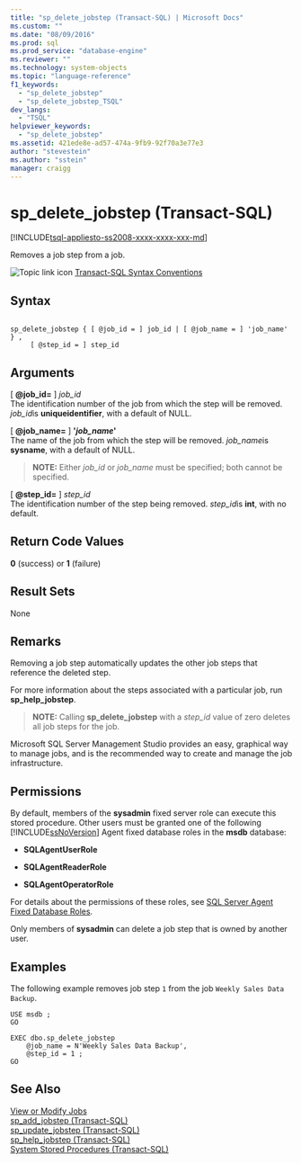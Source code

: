 ```yaml
---
title: "sp_delete_jobstep (Transact-SQL) | Microsoft Docs"
ms.custom: ""
ms.date: "08/09/2016"
ms.prod: sql
ms.prod_service: "database-engine"
ms.reviewer: ""
ms.technology: system-objects
ms.topic: "language-reference"
f1_keywords: 
  - "sp_delete_jobstep"
  - "sp_delete_jobstep_TSQL"
dev_langs: 
  - "TSQL"
helpviewer_keywords: 
  - "sp_delete_jobstep"
ms.assetid: 421ede8e-ad57-474a-9fb9-92f70a3e77e3
author: "stevestein"
ms.author: "sstein"
manager: craigg
---
```

# sp_delete_jobstep (Transact-SQL)
[!INCLUDE[tsql-appliesto-ss2008-xxxx-xxxx-xxx-md](../../includes/tsql-appliesto-ss2008-xxxx-xxxx-xxx-md.md)]

  Removes a job step from a job.  
  
 
 ![Topic link icon](../../database-engine/configure-windows/media/topic-link.gif "Topic link icon") [Transact-SQL Syntax Conventions](../../t-sql/language-elements/transact-sql-syntax-conventions-transact-sql.md)  
  
## Syntax  
  
```  
  
sp_delete_jobstep { [ @job_id = ] job_id | [ @job_name = ] 'job_name' } ,   
     [ @step_id = ] step_id   
```  
  
## Arguments  
 [ **@job_id=** ] *job_id*  
 The identification number of the job from which the step will be removed. *job_id*is **uniqueidentifier**, with a default of NULL.  
  
 [ **@job_name=** ] **'***job_name***'**  
 The name of the job from which the step will be removed. *job_name*is **sysname**, with a default of NULL.  
  
> **NOTE:** Either *job_id* or *job_name* must be specified; both cannot be specified.  
  
 [ **@step_id=** ] *step_id*  
 The identification number of the step being removed. *step_id*is **int**, with no default.  
  
## Return Code Values  
 **0** (success) or **1** (failure)  
  
## Result Sets  
 None  
  
## Remarks  
 Removing a job step automatically updates the other job steps that reference the deleted step.  
  
 For more information about the steps associated with a particular job, run **sp_help_jobstep**.  
  
> **NOTE:** Calling **sp_delete_jobstep** with a *step_id* value of zero deletes all job steps for the job.  
  
 Microsoft SQL Server Management Studio provides an easy, graphical way to manage jobs, and is the recommended way to create and manage the job infrastructure.  
  
## Permissions  
 By default, members of the **sysadmin** fixed server role can execute this stored procedure. Other users must be granted one of the following [!INCLUDE[ssNoVersion](../../includes/ssnoversion-md.md)] Agent fixed database roles in the **msdb** database:  
  
-   **SQLAgentUserRole**  
  
-   **SQLAgentReaderRole**  
  
-   **SQLAgentOperatorRole**  
  
 For details about the permissions of these roles, see [SQL Server Agent Fixed Database Roles](../../ssms/agent/sql-server-agent-fixed-database-roles.md).  
  
 Only members of **sysadmin** can delete a job step that is owned by another user.  
  
## Examples  
 The following example removes job step `1` from the job `Weekly Sales Data Backup`.  
  
```  
USE msdb ;  
GO  
  
EXEC dbo.sp_delete_jobstep  
    @job_name = N'Weekly Sales Data Backup',  
    @step_id = 1 ;  
GO  
```  
  
## See Also  
 [View or Modify Jobs](../../ssms/agent/view-or-modify-jobs.md)   
 [sp_add_jobstep &#40;Transact-SQL&#41;](../../relational-databases/system-stored-procedures/sp-add-jobstep-transact-sql.md)   
 [sp_update_jobstep &#40;Transact-SQL&#41;](../../relational-databases/system-stored-procedures/sp-update-jobstep-transact-sql.md)   
 [sp_help_jobstep &#40;Transact-SQL&#41;](../../relational-databases/system-stored-procedures/sp-help-jobstep-transact-sql.md)   
 [System Stored Procedures &#40;Transact-SQL&#41;](../../relational-databases/system-stored-procedures/system-stored-procedures-transact-sql.md)  
  
  
